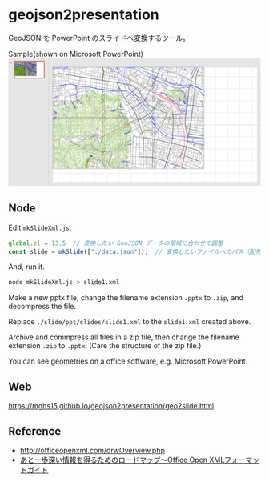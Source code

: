 # geojson2presentation
GeoJSON を PowerPoint のスライドへ変換するツール。

Sample(shown on Microsoft PowerPoint)
![sample slide](sample.png "sample slide")

## Node

Edit `mkSlideXml.js`.

```JavaScript
global.zl = 13.5  // 変換したい GeoJSON データの領域に合わせて調整
const slide = mkSlide(["./data.json"]);  // 変換したいファイルへのパス（配列で複数指定可）
```

And, run it.

```bash
node mkSlideXml.js > slide1.xml
```

Make a new pptx file, change the filename extension `.pptx` to `.zip`, and decompress the file. 

Replace `./slide/ppt/slides/slide1.xml` to the `slide1.xml` created above. 

Archive and commpress all files in a zip file, then change the filename extension `.zip` to `.pptx`. 
(Care the structure of the zip file.)

You can see geometries on a office software, e.g. Microsoft PowerPoint.


## Web

https://mghs15.github.io/geojson2presentation/geo2slide.html

## Reference

* http://officeopenxml.com/drwOverview.php
* [あと一歩深い情報を得るためのロードマップ～Office Open XMLフォーマットガイド](https://www.amazon.co.jp/%E3%81%82%E3%81%A8%E4%B8%80%E6%AD%A9%E6%B7%B1%E3%81%84%E6%83%85%E5%A0%B1%E3%82%92%E5%BE%97%E3%82%8B%E3%81%9F%E3%82%81%E3%81%AE%E3%83%AD%E3%83%BC%E3%83%89%E3%83%9E%E3%83%83%E3%83%97%EF%BD%9EOffice-Open-XML%E3%83%95%E3%82%A9%E3%83%BC%E3%83%9E%E3%83%83%E3%83%88%E3%82%AC%E3%82%A4%E3%83%89-%E6%8A%80%E8%A1%93%E3%81%AE%E6%B3%89%E3%82%B7%E3%83%AA%E3%83%BC%E3%82%BA%EF%BC%88NextPublishing%EF%BC%89-%E6%8A%98%E6%88%B8/dp/4844378236/ref=tmm_pap_swatch_0?_encoding=UTF8&qid=&sr=)

